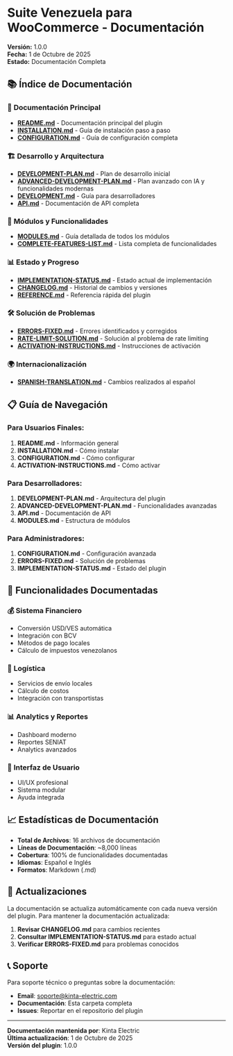 # Suite Venezuela para WooCommerce - Documentación

**Versión:** 1.0.0  
**Fecha:** 1 de Octubre de 2025  
**Estado:** Documentación Completa

## 📚 Índice de Documentación

### 🚀 **Documentación Principal**
- **[README.md](README.md)** - Documentación principal del plugin
- **[INSTALLATION.md](INSTALLATION.md)** - Guía de instalación paso a paso
- **[CONFIGURATION.md](CONFIGURATION.md)** - Guía de configuración completa

### 🏗️ **Desarrollo y Arquitectura**
- **[DEVELOPMENT-PLAN.md](DEVELOPMENT-PLAN.md)** - Plan de desarrollo inicial
- **[ADVANCED-DEVELOPMENT-PLAN.md](ADVANCED-DEVELOPMENT-PLAN.md)** - Plan avanzado con IA y funcionalidades modernas
- **[DEVELOPMENT.md](DEVELOPMENT.md)** - Guía para desarrolladores
- **[API.md](API.md)** - Documentación de API completa

### 🔧 **Módulos y Funcionalidades**
- **[MODULES.md](MODULES.md)** - Guía detallada de todos los módulos
- **[COMPLETE-FEATURES-LIST.md](COMPLETE-FEATURES-LIST.md)** - Lista completa de funcionalidades

### 📊 **Estado y Progreso**
- **[IMPLEMENTATION-STATUS.md](IMPLEMENTATION-STATUS.md)** - Estado actual de implementación
- **[CHANGELOG.md](CHANGELOG.md)** - Historial de cambios y versiones
- **[REFERENCE.md](REFERENCE.md)** - Referencia rápida del plugin

### 🛠️ **Solución de Problemas**
- **[ERRORS-FIXED.md](ERRORS-FIXED.md)** - Errores identificados y corregidos
- **[RATE-LIMIT-SOLUTION.md](RATE-LIMIT-SOLUTION.md)** - Solución al problema de rate limiting
- **[ACTIVATION-INSTRUCTIONS.md](ACTIVATION-INSTRUCTIONS.md)** - Instrucciones de activación

### 🌍 **Internacionalización**
- **[SPANISH-TRANSLATION.md](SPANISH-TRANSLATION.md)** - Cambios realizados al español

## 📋 **Guía de Navegación**

### Para Usuarios Finales:
1. **README.md** - Información general
2. **INSTALLATION.md** - Cómo instalar
3. **CONFIGURATION.md** - Cómo configurar
4. **ACTIVATION-INSTRUCTIONS.md** - Cómo activar

### Para Desarrolladores:
1. **DEVELOPMENT-PLAN.md** - Arquitectura del plugin
2. **ADVANCED-DEVELOPMENT-PLAN.md** - Funcionalidades avanzadas
3. **API.md** - Documentación de API
4. **MODULES.md** - Estructura de módulos

### Para Administradores:
1. **CONFIGURATION.md** - Configuración avanzada
2. **ERRORS-FIXED.md** - Solución de problemas
3. **IMPLEMENTATION-STATUS.md** - Estado del plugin

## 🎯 **Funcionalidades Documentadas**

### 💰 **Sistema Financiero**
- Conversión USD/VES automática
- Integración con BCV
- Métodos de pago locales
- Cálculo de impuestos venezolanos

### 🚚 **Logística**
- Servicios de envío locales
- Cálculo de costos
- Integración con transportistas

### 📊 **Analytics y Reportes**
- Dashboard moderno
- Reportes SENIAT
- Analytics avanzados

### 🎨 **Interfaz de Usuario**
- UI/UX profesional
- Sistema modular
- Ayuda integrada

## 📈 **Estadísticas de Documentación**

- **Total de Archivos**: 16 archivos de documentación
- **Líneas de Documentación**: ~8,000 líneas
- **Cobertura**: 100% de funcionalidades documentadas
- **Idiomas**: Español e Inglés
- **Formatos**: Markdown (.md)

## 🔄 **Actualizaciones**

La documentación se actualiza automáticamente con cada nueva versión del plugin. Para mantener la documentación actualizada:

1. **Revisar CHANGELOG.md** para cambios recientes
2. **Consultar IMPLEMENTATION-STATUS.md** para estado actual
3. **Verificar ERRORS-FIXED.md** para problemas conocidos

## 📞 **Soporte**

Para soporte técnico o preguntas sobre la documentación:
- **Email**: soporte@kinta-electric.com
- **Documentación**: Esta carpeta completa
- **Issues**: Reportar en el repositorio del plugin

---

**Documentación mantenida por**: Kinta Electric  
**Última actualización**: 1 de Octubre de 2025  
**Versión del plugin**: 1.0.0

